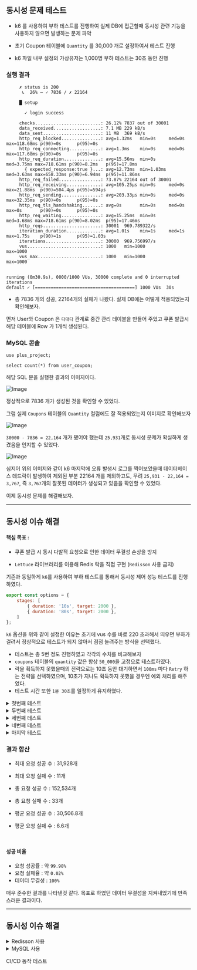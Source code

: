 ## 동시성 문제 테스트

- k6 를 사용하여 부하 테스트를 진행하여 실제 DB에 접근할때 동시성 관련 기능을 사용하지 않으면 발생하는 문제 파악


- 초기 Coupon 테이블에 `Quantity` 를 30,000 개로 설정하여서 테스트 진행
- k6 파일 내부 설정의 가상유저는 1,000명 부하 테스트는 30초 동안 진행

### 실행 결과
```
     ✗ status is 200
      ↳  26% — ✓ 7836 / ✗ 22164

     █ setup

       ✓ login success

     checks.........................: 26.12% 7837 out of 30001
     data_received..................: 7.1 MB 229 kB/s
     data_sent......................: 11 MB  369 kB/s
     http_req_blocked...............: avg=1.32ms   min=0s     med=0s     max=118.68ms p(90)=0s      p(95)=0s
     http_req_connecting............: avg=1.3ms    min=0s     med=0s     max=117.68ms p(90)=0s      p(95)=0s
     http_req_duration..............: avg=15.56ms  min=0s     med=3.75ms max=718.61ms p(90)=8.2ms   p(95)=17.8ms
       { expected_response:true }...: avg=12.73ms  min=1.03ms med=3.63ms max=658.33ms p(90)=6.94ms  p(95)=11.86ms
     http_req_failed................: 73.87% 22164 out of 30001
     http_req_receiving.............: avg=105.25µs min=0s     med=0s     max=21.88ms  p(90)=504.4µs p(95)=594µs
     http_req_sending...............: avg=203.33µs min=0s     med=0s     max=32.35ms  p(90)=0s      p(95)=0s
     http_req_tls_handshaking.......: avg=0s       min=0s     med=0s     max=0s       p(90)=0s      p(95)=0s
     http_req_waiting...............: avg=15.25ms  min=0s     med=3.68ms max=718.61ms p(90)=8.02ms  p(95)=17.46ms
     http_reqs......................: 30001  969.789322/s
     iteration_duration.............: avg=1.01s    min=1s     med=1s     max=1.75s    p(90)=1s      p(95)=1.03s
     iterations.....................: 30000  969.756997/s
     vus............................: 1000   min=1000           max=1000
     vus_max........................: 1000   min=1000           max=1000


running (0m30.9s), 0000/1000 VUs, 30000 complete and 0 interrupted iterations
default ✓ [======================================] 1000 VUs  30s
```

- 총 7836 개의 성공, 22164개의 실패가 나왔다. 실제 DB에는 어떻게 적용되었는지 확인해보자.

먼저 User와 Coupon 은 `다대다` 관계로 중간 관리 테이블을 만들어 주었고 쿠폰 발급시 해당 테이블에 Row 가 1개씩 생성된다.

### MySQL 콘솔
```mysql
use plus_project;

select count(*) from user_coupon;
```

해당 SQL 문을 실행한 결과의 이미지이다.

![Image](https://github.com/user-attachments/assets/a759252a-9c62-427c-9ae3-a1162f982e64)

정상적으로 7836 개가 생성된 것을 확인할 수 있었다.

그럼 실제 `Coupons` 테이블의 `Quantity` 컬럼에도 잘 적용되었는지 이미지로 확인해보자

![Image](https://github.com/user-attachments/assets/780fa16b-d6bf-4d00-8b21-b766fc85b25c)

`30000 - 7836 = 22,164` 개가 됐어야 했는데 `25,931`개로 동시성 문제가 확실하게 생겼음을 인지할 수 있었다.

![Image](https://github.com/user-attachments/assets/b4f0aac8-25a9-4724-9e6c-e03bbb9f4533)

심지어 위의 이미지와 같이 k6 마지막에 오류 발생시 로그를 찍어보았을때 데이터베이스 데드락이 발생하여 제외된 부분 22164 개를 제외하고도,
무려 `25,931 - 22,164 = 3,767`, 즉 `3,767`개의 잘못된 데이터가 생성되고 있음을 확인할 수 있었다.

이제 동시성 문제를 해결해보자.

***

## 동시성 이슈 해결

#### 핵심 목표 :

- 쿠폰 발급 시 동시 다발적 요청으로 인한 데이터 무결성 손상을 방지

- `Lettuce` 라이브러리를 이용해 Redis 락을 직접 구현 (`Redisson` 사용 금지)

기존과 동일하게 `k6`를 사용하여 부하 테스트를 통해서 동시성 제어 성능 테스트를 진행하였다.

```js
export const options = {
    stages: [
        { duration: '10s', target: 2000 },
        { duration: '80s', target: 2000 },
    ]
};
```

`k6` 옵션을 위와 같이 설정한 이유는 초기에 vus 수를 바로 220 초과해서 띄우면 부하가 걸려서 정상적으로 테스트가 되지 않아서 점점 늘려주는 방식을 선택했다.

- 테스트는 총 5번 정도 진행하였고 각각의 수치를 비교해보자
- `coupons` 테이블의 `quantity` 값은 항상 `50_000`을 고정으로 테스트하였다.
- 락을 획득하지 못했을때의 전략으로는 10초 동안 대기하면서 `100ms` 마다 `Retry` 하는 전략을 선택하였으며, 10초가 지나도 획득하지 못했을 경우엔 예외 처리를 해주었다.
- 테스트 시간 또한 `1분 30초`를 일정하게 유지하였다.

<details>
    <summary>첫번째 테스트</summary>
    
```
scenarios: (100.00%) 1 scenario, 2000 max VUs, 2m0s max duration (incl. graceful stop):
* default: Up to 2000 looping VUs for 1m30s over 2 stages (gracefulRampDown: 30s, gracefulStop: 30s)

INFO[0023] Failed: 409 - {"status":"CONFLICT","code":409,"message":"락을 획득하지 못했습니다. 잠시 후 다시 시도해주세요.","timestamp":"2025-03-26T19:09:17.5833493"}  source=console
INFO[0024] Failed: 409 - {"status":"CONFLICT","code":409,"message":"락을 획득하지 못했습니다. 잠시 후 다시 시도해주세요.","timestamp":"2025-03-26T19:09:18.4310621"}  source=console
INFO[0027] Failed: 409 - {"status":"CONFLICT","code":409,"message":"락을 획득하지 못했습니다. 잠시 후 다시 시도해주세요.","timestamp":"2025-03-26T19:09:21.8517795"}  source=console
INFO[0035] Failed: 409 - {"status":"CONFLICT","code":409,"message":"락을 획득하지 못했습니다. 잠시 후 다시 시도해주세요.","timestamp":"2025-03-26T19:09:29.2747079"}  source=console
INFO[0035] Failed: 409 - {"status":"CONFLICT","code":409,"message":"락을 획득하지 못했습니다. 잠시 후 다시 시도해주세요.","timestamp":"2025-03-26T19:09:29.826392"}  source=console
INFO[0050] Failed: 409 - {"status":"CONFLICT","code":409,"message":"락을 획득하지 못했습니다. 잠시 후 다시 시도해주세요.","timestamp":"2025-03-26T19:09:44.7658323"}  source=console
INFO[0054] Failed: 409 - {"status":"CONFLICT","code":409,"message":"락을 획득하지 못했습니다. 잠시 후 다시 시도해주세요.","timestamp":"2025-03-26T19:09:48.5265837"}  source=console
INFO[0055] Failed: 409 - {"status":"CONFLICT","code":409,"message":"락을 획득하지 못했습니다. 잠시 후 다시 시도해주세요.","timestamp":"2025-03-26T19:09:49.9261035"}  source=console
INFO[0059] Failed: 409 - {"status":"CONFLICT","code":409,"message":"락을 획득하지 못했습니다. 잠시 후 다시 시도해주세요.","timestamp":"2025-03-26T19:09:53.2547779"}  source=console
INFO[0070] Failed: 409 - {"status":"CONFLICT","code":409,"message":"락을 획득하지 못했습니다. 잠시 후 다시 시도해주세요.","timestamp":"2025-03-26T19:10:04.9404414"}  source=console
INFO[0079] Failed: 409 - {"status":"CONFLICT","code":409,"message":"락을 획득하지 못했습니다. 잠시 후 다시 시도해주세요.","timestamp":"2025-03-26T19:10:13.3951531"}  source=console

     ✗ status is 200
      ↳  99% — ✓ 29126 / ✗ 11

     █ setup

       ✓ login success

     checks.........................: 99.96% 29127 out of 29138
     data_received..................: 6.2 MB 64 kB/s
     data_sent......................: 11 MB  116 kB/s
     http_req_blocked...............: avg=19.65µs  min=0s     med=0s     max=2.11ms p(90)=0s      p(95)=0s
     http_req_connecting............: avg=16.74µs  min=0s     med=0s     max=2.11ms p(90)=0s      p(95)=0s
     http_req_duration..............: avg=5.04s    min=5.37ms med=5.35s  max=15.77s p(90)=5.52s   p(95)=5.58s
       { expected_response:true }...: avg=5.04s    min=5.37ms med=5.35s  max=14.79s p(90)=5.51s   p(95)=5.58s
     http_req_failed................: 0.03%  11 out of 29138
     http_req_receiving.............: avg=259.67µs min=0s     med=69.7µs max=2.65ms p(90)=792.6µs p(95)=919.2µs
     http_req_sending...............: avg=5.49µs   min=0s     med=0s     max=4.01ms p(90)=0s      p(95)=0s
     http_req_tls_handshaking.......: avg=0s       min=0s     med=0s     max=0s     p(90)=0s      p(95)=0s
     http_req_waiting...............: avg=5.04s    min=4.85ms med=5.35s  max=15.77s p(90)=5.51s   p(95)=5.58s
     http_reqs......................: 29138  300.788319/s
     iteration_duration.............: avg=6.04s    min=1s     med=6.35s  max=16.77s p(90)=6.52s   p(95)=6.59s
     iterations.....................: 29137  300.777996/s
     vus............................: 170    min=121            max=2000
     vus_max........................: 2000   min=2000           max=2000

                                                                                                                                                                                                                                    
running (1m36.9s), 0000/2000 VUs, 29137 complete and 0 interrupted iterations                                                                                                                                                       
default ✓ [======================================] 0000/2000 VUs  1m30s            
```

- 총 29126개의 요청 성공, 11개의 요청 실패
- 초당 약 300개의 요청을 처리함

#### 무결성 체크

![Image](https://github.com/user-attachments/assets/85787f27-59db-4d9d-af2d-8a8a352ea3fa)

- `50,000 - 29,126 = 20,874` 로 성공적으로 데이터가 처리되었다.   

</details>

<details>
    <summary>두번째 테스트</summary>

```
scenarios: (100.00%) 1 scenario, 2000 max VUs, 2m0s max duration (incl. graceful stop):
* default: Up to 2000 looping VUs for 1m30s over 2 stages (gracefulRampDown: 30s, gracefulStop: 30s)

INFO[0053] Failed: 409 - {"status":"CONFLICT","code":409,"message":"락을 획득하지 못했습니다. 잠시 후 다시 시도해주세요.","timestamp":"2025-03-26T19:16:25.7355326"}  source=console
INFO[0067] Failed: 409 - {"status":"CONFLICT","code":409,"message":"락을 획득하지 못했습니다. 잠시 후 다시 시도해주세요.","timestamp":"2025-03-26T19:16:39.181462"}  source=console
INFO[0077] Failed: 409 - {"status":"CONFLICT","code":409,"message":"락을 획득하지 못했습니다. 잠시 후 다시 시도해주세요.","timestamp":"2025-03-26T19:16:49.3820011"}  source=console
INFO[0078] Failed: 409 - {"status":"CONFLICT","code":409,"message":"락을 획득하지 못했습니다. 잠시 후 다시 시도해주세요.","timestamp":"2025-03-26T19:16:50.0246855"}  source=console
INFO[0092] Failed: 409 - {"status":"CONFLICT","code":409,"message":"락을 획득하지 못했습니다. 잠시 후 다시 시도해주세요.","timestamp":"2025-03-26T19:17:04.6009564"}  source=console

     ✗ status is 200
      ↳  99% — ✓ 31928 / ✗ 5

     █ setup

       ✓ login success

     checks.........................: 99.98% 31929 out of 31934
     data_received..................: 6.8 MB 70 kB/s
     data_sent......................: 12 MB  127 kB/s
     http_req_blocked...............: avg=4.36µs   min=0s     med=0s    max=15.85ms  p(90)=0s       p(95)=0s
     http_req_connecting............: avg=3.6µs    min=0s     med=0s    max=15.85ms  p(90)=0s       p(95)=0s
     http_req_duration..............: avg=4.5s     min=3.64ms med=4.76s max=15.34s   p(90)=5.01s    p(95)=5.23s
       { expected_response:true }...: avg=4.5s     min=3.64ms med=4.76s max=13.95s   p(90)=5.01s    p(95)=5.23s
     http_req_failed................: 0.01%  5 out of 31934
     http_req_receiving.............: avg=224.93µs min=0s     med=0s    max=9.1ms    p(90)=727.94µs p(95)=844.43µs
     http_req_sending...............: avg=1.06µs   min=0s     med=0s    max=540.69µs p(90)=0s       p(95)=0s
     http_req_tls_handshaking.......: avg=0s       min=0s     med=0s    max=0s       p(90)=0s       p(95)=0s
     http_req_waiting...............: avg=4.5s     min=2.72ms med=4.76s max=15.34s   p(90)=5.01s    p(95)=5.23s
     http_reqs......................: 31934  331.021512/s
     iteration_duration.............: avg=5.5s     min=1s     med=5.76s max=16.34s   p(90)=6.01s    p(95)=6.23s
     iterations.....................: 31933  331.011146/s
     vus............................: 40     min=40             max=2000
     vus_max........................: 2000   min=2000           max=2000

                                                                                                                                                                                                                                    
running (1m36.5s), 0000/2000 VUs, 31933 complete and 0 interrupted iterations                                                                                                                                                       
default ✓ [======================================] 0000/2000 VUs  1m30s  
```

- 총 31,928개의 요청 성공, 5개의 실패
- 초당 약 331개의 요청을 처리함

#### 무결성 체크

![Image](https://github.com/user-attachments/assets/328dbc58-e13f-4a89-9ced-36c1df470879)

- `50,000 - 31,928 = 18,072` 로 성공적으로 데이터가 처리되었다.

</details>

<details>
    <summary>세번째 테스트</summary>

```
scenarios: (100.00%) 1 scenario, 2000 max VUs, 2m0s max duration (incl. graceful stop):
* default: Up to 2000 looping VUs for 1m30s over 2 stages (gracefulRampDown: 30s, gracefulStop: 30s)

INFO[0011] Failed: 409 - {"status":"CONFLICT","code":409,"message":"락을 획득하지 못했습니다. 잠시 후 다시 시도해주세요.","timestamp":"2025-03-26T19:21:17.2576664"}  source=console
INFO[0011] Failed: 409 - {"status":"CONFLICT","code":409,"message":"락을 획득하지 못했습니다. 잠시 후 다시 시도해주세요.","timestamp":"2025-03-26T19:21:17.2576664"}  source=console                                                
INFO[0049] Failed: 409 - {"status":"CONFLICT","code":409,"message":"락을 획득하지 못했습니다. 잠시 후 다시 시도해주세요.","timestamp":"2025-03-26T19:21:55.4454327"}  source=console
INFO[0076] Failed: 409 - {"status":"CONFLICT","code":409,"message":"락을 획득하지 못했습니다. 잠시 후 다시 시도해주세요.","timestamp":"2025-03-26T19:22:22.7218031"}  source=console

     ✗ status is 200
      ↳  99% — ✓ 31274 / ✗ 4

     █ setup

       ✓ login success

     checks.........................: 99.98% 31275 out of 31279
     data_received..................: 6.6 MB 69 kB/s
     data_sent......................: 12 MB  125 kB/s
     http_req_blocked...............: avg=5.06µs   min=0s     med=0s     max=14.03ms p(90)=0s      p(95)=0s
     http_req_connecting............: avg=4.29µs   min=0s     med=0s     max=14.03ms p(90)=0s      p(95)=0s
     http_req_duration..............: avg=4.62s    min=3.09ms med=4.91s  max=15.03s  p(90)=5.26s   p(95)=5.4s
       { expected_response:true }...: avg=4.61s    min=3.09ms med=4.91s  max=13.55s  p(90)=5.26s   p(95)=5.4s
     http_req_failed................: 0.01%  4 out of 31279
     http_req_receiving.............: avg=239.29µs min=0s     med=52.6µs max=13ms    p(90)=746.5µs p(95)=896.81µs
     http_req_sending...............: avg=1.79µs   min=0s     med=0s     max=13.53ms p(90)=0s      p(95)=0s
     http_req_tls_handshaking.......: avg=0s       min=0s     med=0s     max=0s      p(90)=0s      p(95)=0s
     http_req_waiting...............: avg=4.61s    min=3.09ms med=4.91s  max=15.03s  p(90)=5.26s   p(95)=5.4s
     http_reqs......................: 31279  324.807172/s
     iteration_duration.............: avg=5.62s    min=1s     med=5.91s  max=16.03s  p(90)=6.26s   p(95)=6.4s
     iterations.....................: 31278  324.796788/s
     vus............................: 65     min=65             max=2000
     vus_max........................: 2000   min=2000           max=2000

                                                                                                                                                                                                                                    
running (1m36.3s), 0000/2000 VUs, 31278 complete and 0 interrupted iterations                                                                                                                                                       
default ✓ [======================================] 0000/2000 VUs  1m30s      
```

- 총 31,274개의 요청 성공, 4개의 실패
- 초당 약 324개의 요청을 처리함

#### 무결성 체크

![Image](https://github.com/user-attachments/assets/e159aef1-4085-4f3d-bff4-ea64214c166b)

- `50,000 - 31,274 = 18,726` 로 성공적으로 데이터가 처리되었다.

</details>

<details>
    <summary>네번째 테스트</summary>

```
scenarios: (100.00%) 1 scenario, 2000 max VUs, 2m0s max duration (incl. graceful stop):
* default: Up to 2000 looping VUs for 1m30s over 2 stages (gracefulRampDown: 30s, gracefulStop: 30s)

INFO[0013] Failed: 409 - {"status":"CONFLICT","code":409,"message":"락을 획득하지 못했습니다. 잠시 후 다시 시도해주세요.","timestamp":"2025-03-26T19:25:43.6237933"}  source=console
INFO[0018] Failed: 409 - {"status":"CONFLICT","code":409,"message":"락을 획득하지 못했습니다. 잠시 후 다시 시도해주세요.","timestamp":"2025-03-26T19:25:48.5059818"}  source=console
INFO[0036] Failed: 409 - {"status":"CONFLICT","code":409,"message":"락을 획득하지 못했습니다. 잠시 후 다시 시도해주세요.","timestamp":"2025-03-26T19:26:06.4333486"}  source=console
INFO[0044] Failed: 409 - {"status":"CONFLICT","code":409,"message":"락을 획득하지 못했습니다. 잠시 후 다시 시도해주세요.","timestamp":"2025-03-26T19:26:14.9042193"}  source=console
INFO[0054] Failed: 409 - {"status":"CONFLICT","code":409,"message":"락을 획득하지 못했습니다. 잠시 후 다시 시도해주세요.","timestamp":"2025-03-26T19:26:24.346806"}  source=console
INFO[0074] Failed: 409 - {"status":"CONFLICT","code":409,"message":"락을 획득하지 못했습니다. 잠시 후 다시 시도해주세요.","timestamp":"2025-03-26T19:26:44.4108496"}  source=console
INFO[0078] Failed: 409 - {"status":"CONFLICT","code":409,"message":"락을 획득하지 못했습니다. 잠시 후 다시 시도해주세요.","timestamp":"2025-03-26T19:26:48.8190942"}  source=console
INFO[0089] Failed: 409 - {"status":"CONFLICT","code":409,"message":"락을 획득하지 못했습니다. 잠시 후 다시 시도해주세요.","timestamp":"2025-03-26T19:26:59.545945"}  source=console

     ✗ status is 200
      ↳  99% — ✓ 29980 / ✗ 8

     █ setup

       ✓ login success

     checks.........................: 99.97% 29981 out of 29989
     data_received..................: 6.4 MB 66 kB/s
     data_sent......................: 12 MB  119 kB/s
     http_req_blocked...............: avg=15.74µs  min=0s     med=0s     max=5.81ms  p(90)=0s       p(95)=0s
     http_req_connecting............: avg=13.88µs  min=0s     med=0s     max=5.62ms  p(90)=0s       p(95)=0s
     http_req_duration..............: avg=4.87s    min=3.15ms med=5.11s  max=15.71s  p(90)=5.56s    p(95)=5.66s
       { expected_response:true }...: avg=4.87s    min=3.15ms med=5.11s  max=14.56s  p(90)=5.56s    p(95)=5.66s
     http_req_failed................: 0.02%  8 out of 29989
     http_req_receiving.............: avg=259.83µs min=0s     med=80.9µs max=10.03ms p(90)=789.94µs p(95)=915.1µs
     http_req_sending...............: avg=2.86µs   min=0s     med=0s     max=1ms     p(90)=0s       p(95)=0s
     http_req_tls_handshaking.......: avg=0s       min=0s     med=0s     max=0s      p(90)=0s       p(95)=0s
     http_req_waiting...............: avg=4.87s    min=3.15ms med=5.11s  max=15.71s  p(90)=5.56s    p(95)=5.66s
     http_reqs......................: 29989  309.29088/s
     iteration_duration.............: avg=5.87s    min=1s     med=6.11s  max=16.71s  p(90)=6.56s    p(95)=6.66s
     iterations.....................: 29988  309.280566/s
     vus............................: 1      min=1              max=2000
     vus_max........................: 2000   min=2000           max=2000

                                                                                                                                                                                                                                    
running (1m37.0s), 0000/2000 VUs, 29988 complete and 0 interrupted iterations                                                                                                                                                       
default ✓ [======================================] 0000/2000 VUs  1m30s         
```

- 총 29,980개의 요청 성공, 8개의 실패
- 초당 약 309개의 요청을 처리함

#### 무결성 체크

![Image](https://github.com/user-attachments/assets/1f125c15-4914-46b5-817e-479b83e779b7)

- `50,000 - 29,980 = 20,020` 로 성공적으로 데이터가 처리되었다.

</details>

<details>
    <summary>마지막 테스트</summary>

```
scenarios: (100.00%) 1 scenario, 2000 max VUs, 2m0s max duration (incl. graceful stop):
* default: Up to 2000 looping VUs for 1m30s over 2 stages (gracefulRampDown: 30s, gracefulStop: 30s)

INFO[0014] Failed: 409 - {"status":"CONFLICT","code":409,"message":"락을 획득하지 못했습니다. 잠시 후 다시 시도해주세요.","timestamp":"2025-03-26T19:29:53.1434112"}  source=console
INFO[0020] Failed: 409 - {"status":"CONFLICT","code":409,"message":"락을 획득하지 못했습니다. 잠시 후 다시 시도해주세요.","timestamp":"2025-03-26T19:29:58.9606357"}  source=console
INFO[0053] Failed: 409 - {"status":"CONFLICT","code":409,"message":"락을 획득하지 못했습니다. 잠시 후 다시 시도해주세요.","timestamp":"2025-03-26T19:30:31.8802574"}  source=console
INFO[0053] Failed: 409 - {"status":"CONFLICT","code":409,"message":"락을 획득하지 못했습니다. 잠시 후 다시 시도해주세요.","timestamp":"2025-03-26T19:30:32.7397963"}  source=console
INFO[0078] Failed: 409 - {"status":"CONFLICT","code":409,"message":"락을 획득하지 못했습니다. 잠시 후 다시 시도해주세요.","timestamp":"2025-03-26T19:30:56.9282381"}  source=console

     ✗ status is 200
      ↳  99% — ✓ 30226 / ✗ 5

     █ setup

       ✓ login success

     checks.........................: 99.98% 30227 out of 30232
     data_received..................: 6.4 MB 66 kB/s
     data_sent......................: 12 MB  120 kB/s
     http_req_blocked...............: avg=7.02µs   min=0s     med=0s      max=1.5ms   p(90)=0s      p(95)=0s
     http_req_connecting............: avg=5.31µs   min=0s     med=0s      max=1.15ms  p(90)=0s      p(95)=0s
     http_req_duration..............: avg=4.83s    min=2.53ms med=5.3s    max=15.51s  p(90)=5.49s   p(95)=5.52s
       { expected_response:true }...: avg=4.83s    min=2.53ms med=5.3s    max=14.34s  p(90)=5.49s   p(95)=5.52s
     http_req_failed................: 0.01%  5 out of 30232
     http_req_receiving.............: avg=251.73µs min=0s     med=65.95µs max=1.81ms  p(90)=765.3µs p(95)=902.5µs
     http_req_sending...............: avg=2.63µs   min=0s     med=0s      max=651.8µs p(90)=0s      p(95)=0s
     http_req_tls_handshaking.......: avg=0s       min=0s     med=0s      max=0s      p(90)=0s      p(95)=0s
     http_req_waiting...............: avg=4.83s    min=2.53ms med=5.3s    max=15.51s  p(90)=5.49s   p(95)=5.52s
     http_reqs......................: 30232  311.204811/s
     iteration_duration.............: avg=5.83s    min=1s     med=6.3s    max=16.52s  p(90)=6.49s   p(95)=6.52s
     iterations.....................: 30231  311.194518/s
     vus............................: 3      min=3              max=2000
     vus_max........................: 2000   min=2000           max=2000

                                                                                                                                                                                                                                    
running (1m37.1s), 0000/2000 VUs, 30231 complete and 0 interrupted iterations                                                                                                                                                       
default ✓ [======================================] 0000/2000 VUs  1m30s        
```

- 총 30,226개의 요청 성공, 5개의 실패
- 초당 약 311개의 요청을 처리함

#### 무결성 체크

![Image](https://github.com/user-attachments/assets/739bb6b8-cc99-4785-946d-1494f2d41d8d)

- `50,000 - 30,226 = 19,774` 로 성공적으로 데이터가 처리되었다.

</details>

### 결과 합산

- 최대 요청 성공 수 : 31,928개
- 최대 요청 실패 수 : 11개

- 총 요청 성공 수 : 152,534개
- 총 요청 실패 수 : 33개

- 평균 요청 성공 수 : 30,506.8개
- 평균 요청 실패 수 : 6.6개

<br/>

#### 성공 비율

- 요청 성공률 : 약 `99.98%`
- 요청 실패율 : 약 `0.02%`
- 데이터 무결성 : `100%`

매우 준수한 결과를 나타낸것 같다.
목표로 하였던 데이터 무결성을 지켜내었기에 만족스러운 결과이다.

***

## 동시성 이슈 해결


<details>
    <summary>Redisson  사용</summary>

### `Lettuce`가 아닌 `Redisson`을 사용한 이유

기존에 사용한 `Lettuce`는 `Redis Lock` 구현 시, 내가 직접 스핀락을 만들어 락 획득 시도 시간, 락 보유 시간, 재시도 로직 등을 모두 수동으로 작성해야 했으며, 우선순위(FIFO) 기능이 없어 락을 공정하게 분배하기 어려운 문제가 있었다.

반면, `Redisson`은 명확하게 `FairLock(공정 락)`을 제공해 주어 먼저 요청한 유저가 우선적으로 락을 획득할 수 있게 해주며, 또한 락 획득 시 재시도(tryLock)를 위한 대기 시간(waitTime) 및 락의 자동 해제 시간(leaseTime)을 API 레벨에서 직접 설정할 수 있어 구현이 간단하고 직관적이었다.

성능 측면에서도, 직접 구현한 `Lettuce` 기반의 스핀락 로직보다 내부적으로 최적화된 `Redisson`이 더 높은 초당 처리량과 낮은 응답 지연을 보여주었다. 특히 대량의 요청이 동시에 몰리는 이벤트성 쿠폰 발급의 경우, `Redisson`이 더 적합한 선택이었다.

또한 `Lettuce`를 이용해 구현했을 때는 락 획득을 위한 우선순위가 없었기 때문에, 빠르게 쿠폰 발급 버튼을 누른 유저가 대기 큐에 밀려 쿠폰 획득 자체를 실패하는 상황이 간헐적으로 발생했지만, `Redisson FairLock`과 그 안에서 `재시도(Retry/Backoff)` 전략을 사용한 이후로는 거의 발생하지 않았다.

그럼 이제 어느정도의 성능 차이가 있는지 테스트 결과를 통해 비교해보자

### 성능 테스트 및 비교 (Redisson 적용)

#### 테스트 조건

- k6를 이용해 10초 동안 가상 유저를 점진적으로 2,000명까지 증가시킨 후,
  이후 80초 동안 2,000명의 가상 유저가 계속 요청을 보내도록 설정하였다.

- coupons 테이블의 쿠폰 수량은 100,000개로 설정하여 테스트를 진행하였다.

```
scenarios: (100.00%) 1 scenario, 2000 max VUs, 2m0s max duration (incl. graceful stop):
* default: Up to 2000 looping VUs for 1m30s over 2 stages (gracefulRampDown: 30s, gracefulStop: 30s)


     ✓ status is 200

     █ setup

       ✓ login success

     checks.........................: 100.00% 51902 out of 51902
     data_received..................: 11 MB   106 kB/s
     data_sent......................: 20 MB   192 kB/s
     http_req_blocked...............: avg=6.68µs   min=0s     med=0s    max=26.09ms p(90)=0s      p(95)=0s
     http_req_connecting............: avg=5.15µs   min=0s     med=0s    max=25.09ms p(90)=0s      p(95)=0s
     http_req_duration..............: avg=2.34s    min=2.66ms med=2.49s max=12.86s  p(90)=2.66s   p(95)=2.68s
       { expected_response:true }...: avg=2.34s    min=2.66ms med=2.49s max=12.86s  p(90)=2.66s   p(95)=2.68s
     http_req_failed................: 0.00%   0 out of 51902
     http_req_receiving.............: avg=132.57µs min=0s     med=0s    max=5.09ms  p(90)=513.5µs p(95)=666.89µs
     http_req_sending...............: avg=3.12µs   min=0s     med=0s    max=3.18ms  p(90)=0s      p(95)=0s
     http_req_tls_handshaking.......: avg=0s       min=0s     med=0s    max=0s      p(90)=0s      p(95)=0s
     http_req_waiting...............: avg=2.34s    min=2.53ms med=2.49s max=12.86s  p(90)=2.66s   p(95)=2.68s
     http_reqs......................: 51902   500.857266/s
     iteration_duration.............: avg=3.34s    min=1s     med=3.49s max=13.86s  p(90)=3.66s   p(95)=3.68s
     iterations.....................: 51901   500.847616/s
     vus............................: 1       min=1              max=2000
     vus_max........................: 2000    min=2000           max=2000

                                                                                                                                                                                                                                    
running (1m43.6s), 0000/2000 VUs, 51901 complete and 0 interrupted iterations                                                                                                                                                       
default ✓ [======================================] 0000/2000 VUs  1m30s                    
```

### DB 데이터 결과

![Image](https://github.com/user-attachments/assets/eee74a11-d3d0-447e-a24f-4ec8b70cac46)

- 쿠폰 `100,000`개 중에서 발급 성공한 `51,901`개를 빼면 남은 수량 `48,099`개로 데이터 무결성이 지켜졌다.
- 초당 처리 가능한 요청도 약 500 개 정도로 `Lettuce`를 이용한 직접 구현에 비해 성능이 크게 향상되었다.
- `응답 지연(p95)`도 4초 이내로 안정적인 응답 속도를 보여주었다.

### 결론

최종적으로 Redisson FairLock + 재시도(Retry/Backoff) 전략을 통해:

- 쿠폰 발급의 데이터 무결성 보장 (과발급 문제 완전 해결)
- 락 충돌(409 Conflict) 문제 최소화 (거의 발생하지 않음)
- 높은 처리량 및 안정적인 응답 속도 확보
- 간결하고 직관적인 코드 구현

의 네 가지 핵심 목표를 성공적으로 달성했다.

단, 이벤트 참여자의 절대적인 FIFO 순서를 반드시 보장해야 하는 비즈니스 상황이라면, 현재의 재시도 방식은 대기 순번을 다시 뒤로 밀리게 하므로, 쿠폰 수량 내에 신청했던 유저 중 일부가 받지 못하는 가능성이 있다. 따라서, 이 부분에 대한 추가적인 전략이나 보완책이 필요할 수 있다는 점도 확인했다.

</details>

<details>
    <summary>MySQL 사용</summary>

- MySQL(비관적 락 / Exclusive Lock) 의 장점
    - 구현이 단순하고 직관적이다
    - 일관성 강화 & 트랜잭션 연동이 가능하다.
    - 추가 인프라가 불필요하다.
- 단점
  - DB의 부하 증가 & 병목 가능성이 생긴다.
  - 스케일 아웃(확장성) 문제
  - DeadLock(교착상태) 위험성이 있다.
  - 락 범위 제어의 유연성이 낮다.

### 성능 테스트 및 비교 (MySQL Lock 적용)

#### 테스트 조건

- k6를 이용해 10초 동안 가상 유저를 점진적으로 2,000명까지 증가시킨 후,
  이후 80초 동안 2,000명의 가상 유저가 계속 요청을 보내도록 설정하였다.

- coupons 테이블의 쿠폰 수량은 100,000개로 설정하여 테스트를 진행하였다.

```
scenarios: (100.00%) 1 scenario, 2000 max VUs, 2m0s max duration (incl. graceful stop):
* default: Up to 2000 looping VUs for 1m30s over 2 stages (gracefulRampDown: 30s, gracefulStop: 30s)


     ✓ status is 200

     █ setup

       ✓ login success

     checks.........................: 100.00% 53456 out of 53456
     data_received..................: 11 MB   121 kB/s
     data_sent......................: 21 MB   223 kB/s
     http_req_blocked...............: avg=7.35µs   min=0s     med=0s    max=6.71ms  p(90)=0s      p(95)=0s
     http_req_connecting............: avg=5.25µs   min=0s     med=0s    max=6.71ms  p(90)=0s      p(95)=0s
     http_req_duration..............: avg=2.24s    min=1.55ms med=2.37s max=3.53s   p(90)=2.46s   p(95)=2.56s
       { expected_response:true }...: avg=2.24s    min=1.55ms med=2.37s max=3.53s   p(90)=2.46s   p(95)=2.56s
     http_req_failed................: 0.00%   0 out of 53456
     http_req_receiving.............: avg=127.19µs min=0s     med=0s    max=15.03ms p(90)=513.2µs p(95)=663.15µs
     http_req_sending...............: avg=3.42µs   min=0s     med=0s    max=1.5ms   p(90)=0s      p(95)=0s
     http_req_tls_handshaking.......: avg=0s       min=0s     med=0s    max=0s      p(90)=0s      p(95)=0s
     http_req_waiting...............: avg=2.24s    min=1.55ms med=2.37s max=3.53s   p(90)=2.46s   p(95)=2.56s
     http_reqs......................: 53456   570.509159/s
     iteration_duration.............: avg=3.24s    min=1s     med=3.37s max=4.53s   p(90)=3.46s   p(95)=3.56s
     iterations.....................: 53455   570.498487/s
     vus............................: 520     min=104            max=2000
     vus_max........................: 2000    min=2000           max=2000

                                                                                                                                                                                                                                    
running (1m33.7s), 0000/2000 VUs, 53455 complete and 0 interrupted iterations                                                                                                                                                       
default ✓ [======================================] 0000/2000 VUs  1m30s                            
```

### DB 데이터 결과

![Image](https://github.com/user-attachments/assets/ccc94933-cee0-435c-af89-1dc1a2dd086b)

- 쿠폰 `100,000`개 중에서 발급 성공한 `53,455`개를 빼면 남은 수량 `46,545`개로 데이터 무결성이 지켜졌다.
- 초당 처리 가능한 요청도 약 570 개 정도로 생각보다 성능이 좋게 나와서 놀랏다.
- `응답 지연(p95)`도 4초 이내로 안정적인 응답 속도를 보여주었다.

### 결론

흠.. 생각보다 성능이 잘나와서 예상과는 달랐다.
아마 로컬환경에서 테스트 한 것들이라서 그런 것 같다.
정확한 측정을 위해서는 CI/CD 구현 후에 AWS에서 띄운 상태에서 테스트 해보던가 해야겠다.

- 소규모 트래픽 혹은 별도 분산 락 서버를 구성하기 어려운 환경에서는 `MySQL`의 비관적 락이 간단하고 직관적인 해법이 되는 것 같다.
- 대규모 트래픽, 높은 동시성, 장시간 락 유지가 필요한 상황에서는 DB가 병목 지점이 될 수 있어 `Redis`나 다른 분산 락 시스템이 더 적합하다고 한다.
- 운영 환경에 따라 트랜잭션 설계(락 획득 범위, 시점, 순서 등)에 주의하여 데드락 위험과 락 경합을 최소화 시켜야 한다.

</details>

CI/CD 동작 테스트